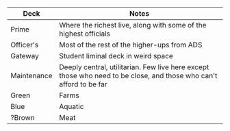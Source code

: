 | Deck | Notes |
|-|-|
| Prime | Where the richest live, along with some of the highest officials |
| Officer's | Most of the rest of the higher-ups from ADS |
| Gateway | Student liminal deck in weird space |
| Maintenance | Deeply central, utilitarian. Few live here except those who need to be close, and those who can't afford to be far |
| Green | Farms |
| Blue | Aquatic |
| ?Brown | Meat |
